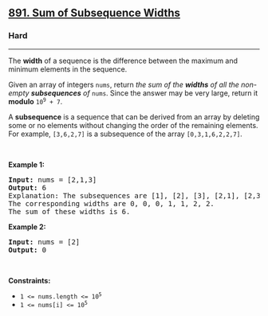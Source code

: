 <h2><a href="https://leetcode.com/problems/sum-of-subsequence-widths/">891. Sum of Subsequence Widths</a></h2><h3>Hard</h3><hr><div style="user-select: auto;"><p style="user-select: auto;">The <strong style="user-select: auto;">width</strong> of a sequence is the difference between the maximum and minimum elements in the sequence.</p>

<p style="user-select: auto;">Given an array of integers <code style="user-select: auto;">nums</code>, return <em style="user-select: auto;">the sum of the <strong style="user-select: auto;">widths</strong> of all the non-empty <strong style="user-select: auto;">subsequences</strong> of </em><code style="user-select: auto;">nums</code>. Since the answer may be very large, return it <strong style="user-select: auto;">modulo</strong> <code style="user-select: auto;">10<sup style="user-select: auto;">9</sup> + 7</code>.</p>

<p style="user-select: auto;">A <strong style="user-select: auto;">subsequence</strong> is a sequence that can be derived from an array by deleting some or no elements without changing the order of the remaining elements. For example, <code style="user-select: auto;">[3,6,2,7]</code> is a subsequence of the array <code style="user-select: auto;">[0,3,1,6,2,2,7]</code>.</p>

<p style="user-select: auto;">&nbsp;</p>
<p style="user-select: auto;"><strong style="user-select: auto;">Example 1:</strong></p>

<pre style="user-select: auto;"><strong style="user-select: auto;">Input:</strong> nums = [2,1,3]
<strong style="user-select: auto;">Output:</strong> 6
Explanation: The subsequences are [1], [2], [3], [2,1], [2,3], [1,3], [2,1,3].
The corresponding widths are 0, 0, 0, 1, 1, 2, 2.
The sum of these widths is 6.
</pre>

<p style="user-select: auto;"><strong style="user-select: auto;">Example 2:</strong></p>

<pre style="user-select: auto;"><strong style="user-select: auto;">Input:</strong> nums = [2]
<strong style="user-select: auto;">Output:</strong> 0
</pre>

<p style="user-select: auto;">&nbsp;</p>
<p style="user-select: auto;"><strong style="user-select: auto;">Constraints:</strong></p>

<ul style="user-select: auto;">
	<li style="user-select: auto;"><code style="user-select: auto;">1 &lt;= nums.length &lt;= 10<sup style="user-select: auto;">5</sup></code></li>
	<li style="user-select: auto;"><code style="user-select: auto;">1 &lt;= nums[i] &lt;= 10<sup style="user-select: auto;">5</sup></code></li>
</ul>
</div>